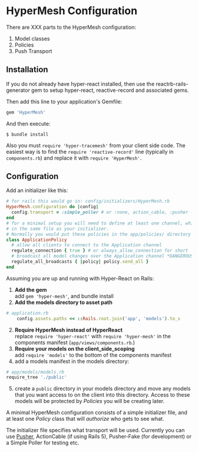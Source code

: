 # HyperMesh Configuration

There are XXX parts to the HyperMesh configuration:

1. Model classes
2. Policies
3. Push Transport

## Installation

If you do not already have hyper-react installed, then use the reactrb-rails-generator gem to setup hyper-react, reactive-record and associated gems.

Then add this line to your application's Gemfile:

```ruby
gem 'HyperMesh'
```

And then execute:

    $ bundle install

Also you must `require 'hyper-tracemesh'` from your client side code.  The easiest way is to
find the `require 'reactive-record'` line (typically in `components.rb`) and replace it with
 `require 'HyperMesh'`.  

## Configuration

Add an initializer like this:

```ruby
# for rails this would go in: config/initializers/HyperMesh.rb
HyperMesh.configuration do |config|
  config.transport = :simple_poller # or :none, action_cable, :pusher - see below)
end
# for a minimal setup you will need to define at least one channel, which you can do
# in the same file as your initializer.
# Normally you would put these policies in the app/policies/ directory
class ApplicationPolicy
  # allow all clients to connect to the Application channel
  regulate_connection { true } # or always_allow_connection for short
  # broadcast all model changes over the Application channel *DANGEROUS*
  regulate_all_broadcasts { |policy| policy.send_all }
end
```

Assuming you are up and running with Hyper-React on Rails:

1. **Add the gem**  
add `gem 'hyper-mesh'`, and bundle install
6. **Add the models directory to asset path**   
```ruby
# application.rb
    config.assets.paths << ::Rails.root.join('app', 'models').to_s
```

2. **Require HyperMesh instead of HyperReact**  
replace `require 'hyper-react'` with `require 'hyper-mesh'` in the components manifest (`app/views/components.rb`.)
3. **Require your models on the client_side_scoping**  
add `require 'models'` to the bottom of the components manifest
4. add a models manifest in the models directory:  
```ruby
# app/models/models.rb
require_tree './public'
```
5. create a `public` directory in your models directory and move any models that you want access to on the client into this directory.  Access to these models will be protected by *Policies* you will be creating later.

A minimal HyperMesh configuration consists of a simple initializer file, and at least one *Policy* class that will *authorize* who gets to see what.

The initializer file specifies what transport will be used.  Currently you can use [Pusher](http://pusher.com), ActionCable (if using Rails 5), Pusher-Fake (for development) or a Simple Poller for testing etc.
